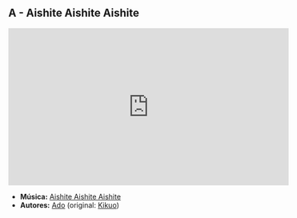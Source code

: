 ## A - Aishite Aishite Aishite
<iframe width="560" height="315" src="https://www.youtube.com/embed/U8BlNEKq0r8?si=-73E-afwnaNW_kbH" title="YouTube video player" frameborder="0" allow="accelerometer; autoplay; clipboard-write; encrypted-media; gyroscope; picture-in-picture; web-share" referrerpolicy="strict-origin-when-cross-origin" allowfullscreen></iframe>

- **Música:** [Aishite Aishite Aishite](../Músicas/Aishite%20Aishite%20Aishite.md)
- **Autores:** [Ado](../Autores/Ado.md) (original: [Kikuo](../Autores/Kikuo.md))
